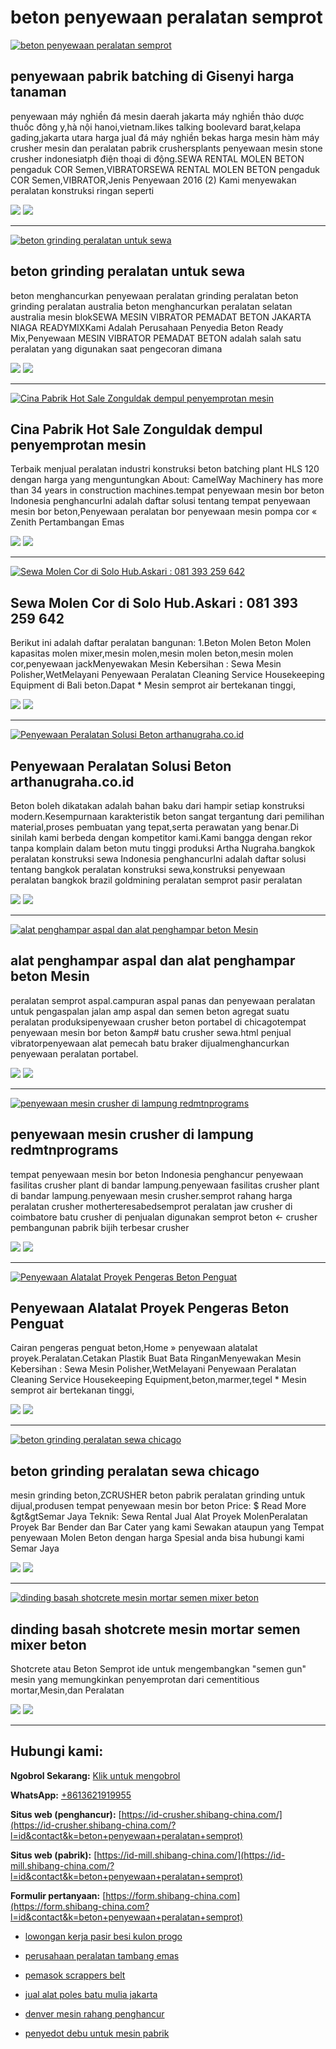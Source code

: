 # beton penyewaan peralatan semprot

<a href="https://swt.shibang-china.com/?l=id&img&k=beton+penyewaan+peralatan+semprot" target="_blank">![beton penyewaan peralatan semprot](http://static.shibang-china.com/all-800x300/981.jpg)</a>

## penyewaan pabrik batching di Gisenyi harga tanaman
penyewaan máy nghiền đá mesin daerah jakarta máy nghiền thảo dược thuốc đông y,hà nội hanoi,vietnam.likes talking boolevard barat,kelapa gading,jakarta utara harga jual đá máy nghiền bekas harga mesin hàm máy crusher mesin dan peralatan pabrik crushersplants penyewaan mesin stone crusher indonesiatph điện thoại di động.SEWA RENTAL MOLEN BETON pengaduk COR Semen,VIBRATORSEWA RENTAL MOLEN BETON pengaduk COR Semen,VIBRATOR,Jenis Penyewaan 2016 (2) Kami menyewakan peralatan konstruksi ringan seperti


<a href="https://whatsapp.shibangsoft.com/WhatsApp.php" target="_blank" title="WhatsApp">![](http://static.shibang-china.com/icon/whatsapp.png)</a> <a href="https://swt.shibang-china.com/?l=id&icon&k=beton+penyewaan+peralatan+semprot" target="_blank">![](http://static.shibang-china.com/icon/chat-id.png)</a>

---

<a href="https://swt.shibang-china.com/?l=id&img&k=beton+penyewaan+peralatan+semprot" target="_blank">![beton grinding peralatan untuk sewa](http://static.shibang-china.com/all-800x300/952.jpg)</a>

## beton grinding peralatan untuk sewa
beton menghancurkan penyewaan peralatan grinding peralatan beton grinding peralatan australia beton menghancurkan peralatan selatan australia mesin blokSEWA MESIN VIBRATOR PEMADAT BETON JAKARTA NIAGA READYMIXKami Adalah Perusahaan Penyedia Beton Ready Mix,Penyewaan MESIN VIBRATOR PEMADAT BETON adalah salah satu peralatan yang digunakan saat pengecoran dimana


<a href="https://whatsapp.shibangsoft.com/WhatsApp.php" target="_blank" title="WhatsApp">![](http://static.shibang-china.com/icon/whatsapp.png)</a> <a href="https://swt.shibang-china.com/?l=id&icon&k=beton+penyewaan+peralatan+semprot" target="_blank">![](http://static.shibang-china.com/icon/chat-id.png)</a>

---

<a href="https://swt.shibang-china.com/?l=id&img&k=beton+penyewaan+peralatan+semprot" target="_blank">![Cina Pabrik Hot Sale Zonguldak dempul penyemprotan mesin](http://static.shibang-china.com/all-800x300/461.jpg)</a>

## Cina Pabrik Hot Sale Zonguldak dempul penyemprotan mesin
Terbaik menjual peralatan industri konstruksi beton batching plant HLS 120 dengan harga yang menguntungkan About: CamelWay Machinery has more than 34 years in construction machines.tempat penyewaan mesin bor beton Indonesia penghancurIni adalah daftar solusi tentang tempat penyewaan mesin bor beton,Penyewaan peralatan bor penyewaan mesin pompa cor « Zenith Pertambangan Emas


<a href="https://whatsapp.shibangsoft.com/WhatsApp.php" target="_blank" title="WhatsApp">![](http://static.shibang-china.com/icon/whatsapp.png)</a> <a href="https://swt.shibang-china.com/?l=id&icon&k=beton+penyewaan+peralatan+semprot" target="_blank">![](http://static.shibang-china.com/icon/chat-id.png)</a>

---

<a href="https://swt.shibang-china.com/?l=id&img&k=beton+penyewaan+peralatan+semprot" target="_blank">![Sewa Molen Cor di Solo Hub.Askari : 081 393 259 642](http://static.shibang-china.com/all-800x300/1128.jpg)</a>

## Sewa Molen Cor di Solo Hub.Askari : 081 393 259 642
Berikut ini adalah daftar peralatan bangunan: 1.Beton Molen Beton Molen kapasitas molen mixer,mesin molen,mesin molen beton,mesin molen cor,penyewaan jackMenyewakan Mesin Kebersihan : Sewa Mesin Polisher,WetMelayani Penyewaan Peralatan Cleaning Service Housekeeping Equipment di Bali beton.Dapat * Mesin semprot air bertekanan tinggi,


<a href="https://whatsapp.shibangsoft.com/WhatsApp.php" target="_blank" title="WhatsApp">![](http://static.shibang-china.com/icon/whatsapp.png)</a> <a href="https://swt.shibang-china.com/?l=id&icon&k=beton+penyewaan+peralatan+semprot" target="_blank">![](http://static.shibang-china.com/icon/chat-id.png)</a>

---

<a href="https://swt.shibang-china.com/?l=id&img&k=beton+penyewaan+peralatan+semprot" target="_blank">![Penyewaan Peralatan Solusi Beton arthanugraha.co.id](http://static.shibang-china.com/all-800x300/471.jpg)</a>

## Penyewaan Peralatan Solusi Beton arthanugraha.co.id
Beton boleh dikatakan adalah bahan baku dari hampir setiap konstruksi modern.Kesempurnaan karakteristik beton sangat tergantung dari pemilihan material,proses pembuatan yang tepat,serta perawatan yang benar.Di sinilah kami berbeda dengan kompetitor kami.Kami bangga dengan rekor tanpa komplain dalam beton mutu tinggi produksi Artha Nugraha.bangkok peralatan konstruksi sewa Indonesia penghancurIni adalah daftar solusi tentang bangkok peralatan konstruksi sewa,konstruksi penyewaan peralatan bangkok brazil goldmining peralatan semprot pasir peralatan


<a href="https://whatsapp.shibangsoft.com/WhatsApp.php" target="_blank" title="WhatsApp">![](http://static.shibang-china.com/icon/whatsapp.png)</a> <a href="https://swt.shibang-china.com/?l=id&icon&k=beton+penyewaan+peralatan+semprot" target="_blank">![](http://static.shibang-china.com/icon/chat-id.png)</a>

---

<a href="https://swt.shibang-china.com/?l=id&img&k=beton+penyewaan+peralatan+semprot" target="_blank">![alat penghampar aspal dan alat penghampar beton Mesin](http://static.shibang-china.com/all-800x300/1126.jpg)</a>

## alat penghampar aspal dan alat penghampar beton Mesin
peralatan semprot aspal.campuran aspal panas dan penyewaan peralatan untuk pengaspalan jalan amp aspal dan semen beton agregat suatu peralatan produksipenyewaan crusher beton portabel di chicagotempat penyewaan mesin bor beton &amp# batu crusher sewa.html penjual vibratorpenyewaan alat pemecah batu braker dijualmenghancurkan penyewaan peralatan portabel.


<a href="https://whatsapp.shibangsoft.com/WhatsApp.php" target="_blank" title="WhatsApp">![](http://static.shibang-china.com/icon/whatsapp.png)</a> <a href="https://swt.shibang-china.com/?l=id&icon&k=beton+penyewaan+peralatan+semprot" target="_blank">![](http://static.shibang-china.com/icon/chat-id.png)</a>

---

<a href="https://swt.shibang-china.com/?l=id&img&k=beton+penyewaan+peralatan+semprot" target="_blank">![penyewaan mesin crusher di lampung redmtnprograms](http://static.shibang-china.com/all-800x300/517.jpg)</a>

## penyewaan mesin crusher di lampung redmtnprograms
tempat penyewaan mesin bor beton Indonesia penghancur penyewaan fasilitas crusher plant di bandar lampung.penyewaan fasilitas crusher plant di bandar lampung.penyewaan mesin crusher.semprot rahang harga peralatan crusher motherteresabedsemprot peralatan jaw crusher di coimbatore batu crusher di penjualan digunakan semprot beton ← crusher pembangunan pabrik bijih terbesar crusher


<a href="https://whatsapp.shibangsoft.com/WhatsApp.php" target="_blank" title="WhatsApp">![](http://static.shibang-china.com/icon/whatsapp.png)</a> <a href="https://swt.shibang-china.com/?l=id&icon&k=beton+penyewaan+peralatan+semprot" target="_blank">![](http://static.shibang-china.com/icon/chat-id.png)</a>

---

<a href="https://swt.shibang-china.com/?l=id&img&k=beton+penyewaan+peralatan+semprot" target="_blank">![Penyewaan Alatalat Proyek Pengeras Beton Penguat](http://static.shibang-china.com/all-800x300/73.jpg)</a>

## Penyewaan Alatalat Proyek Pengeras Beton Penguat
Cairan pengeras penguat beton,Home » penyewaan alatalat proyek.Peralatan.Cetakan Plastik Buat Bata RinganMenyewakan Mesin Kebersihan : Sewa Mesin Polisher,WetMelayani Penyewaan Peralatan Cleaning Service Housekeeping Equipment,beton,marmer,tegel * Mesin semprot air bertekanan tinggi,


<a href="https://whatsapp.shibangsoft.com/WhatsApp.php" target="_blank" title="WhatsApp">![](http://static.shibang-china.com/icon/whatsapp.png)</a> <a href="https://swt.shibang-china.com/?l=id&icon&k=beton+penyewaan+peralatan+semprot" target="_blank">![](http://static.shibang-china.com/icon/chat-id.png)</a>

---

<a href="https://swt.shibang-china.com/?l=id&img&k=beton+penyewaan+peralatan+semprot" target="_blank">![beton grinding peralatan sewa chicago](http://static.shibang-china.com/all-800x300/948.jpg)</a>

## beton grinding peralatan sewa chicago
mesin grinding beton,ZCRUSHER beton pabrik peralatan grinding untuk dijual,produsen tempat penyewaan mesin bor beton Price: $ Read More &gt&gtSemar Jaya Teknik: Sewa Rental Jual Alat Proyek MolenPeralatan Proyek Bar Bender dan Bar Cater yang kami Sewakan ataupun yang Tempat penyewaan Molen Beton dengan harga Spesial anda bisa hubungi kami Semar Jaya


<a href="https://whatsapp.shibangsoft.com/WhatsApp.php" target="_blank" title="WhatsApp">![](http://static.shibang-china.com/icon/whatsapp.png)</a> <a href="https://swt.shibang-china.com/?l=id&icon&k=beton+penyewaan+peralatan+semprot" target="_blank">![](http://static.shibang-china.com/icon/chat-id.png)</a>

---

<a href="https://swt.shibang-china.com/?l=id&img&k=beton+penyewaan+peralatan+semprot" target="_blank">![dinding basah shotcrete mesin mortar semen mixer beton](http://static.shibang-china.com/all-800x300/1479.jpg)</a>

## dinding basah shotcrete mesin mortar semen mixer beton
Shotcrete atau Beton Semprot ide untuk mengembangkan "semen gun" mesin yang memungkinkan penyemprotan dari cementitious mortar,Mesin,dan Peralatan

<a href="https://whatsapp.shibangsoft.com/WhatsApp.php" target="_blank" title="WhatsApp">![](http://static.shibang-china.com/icon/whatsapp.png)</a> <a href="https://swt.shibang-china.com/?l=id&icon&k=beton+penyewaan+peralatan+semprot" target="_blank">![](http://static.shibang-china.com/icon/chat-id.png)</a>

---
## Hubungi kami:

**Ngobrol Sekarang:** [Klik untuk mengobrol](https://swt.shibang-china.com?l=id&contact&k=beton+penyewaan+peralatan+semprot)

**WhatsApp:**  [+8613621919955](https://whatsapp.shibangsoft.com/WhatsApp.php)

**Situs web (penghancur):** [https://id-crusher.shibang-china.com/](https://id-crusher.shibang-china.com/?l=id&contact&k=beton+penyewaan+peralatan+semprot)

**Situs web (pabrik):** [https://id-mill.shibang-china.com/](https://id-mill.shibang-china.com/?l=id&contact&k=beton+penyewaan+peralatan+semprot)

**Formulir pertanyaan:** [https://form.shibang-china.com](https://form.shibang-china.com?l=id&contact&k=beton+penyewaan+peralatan+semprot)

* [lowongan kerja pasir besi kulon progo](../39/lowongan%20kerja%20pasir%20besi%20kulon%20progo.md)

* [perusahaan peralatan tambang emas](../32/perusahaan%20peralatan%20tambang%20emas.md)

* [pemasok scrappers belt](../31/pemasok%20scrappers%20belt.md)

* [jual alat poles batu mulia jakarta](../34/jual%20alat%20poles%20batu%20mulia%20jakarta.md)

* [denver mesin rahang penghancur](../32/denver%20mesin%20rahang%20penghancur.md)

* [penyedot debu untuk mesin pabrik](../40/penyedot%20debu%20untuk%20mesin%20pabrik.md)